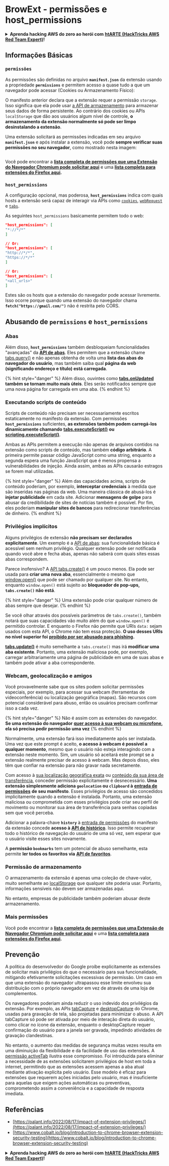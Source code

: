 # BrowExt - permissões e host_permissions

<details>

<summary><strong>Aprenda hacking AWS do zero ao herói com</strong> <a href="https://training.hacktricks.xyz/courses/arte"><strong>htARTE (HackTricks AWS Red Team Expert)</strong></a><strong>!</strong></summary>

Outras maneiras de apoiar o HackTricks:

* Se você deseja ver sua **empresa anunciada no HackTricks** ou **baixar o HackTricks em PDF** Confira os [**PLANOS DE ASSINATURA**](https://github.com/sponsors/carlospolop)!
* Adquira o [**swag oficial PEASS & HackTricks**](https://peass.creator-spring.com)
* Descubra [**A Família PEASS**](https://opensea.io/collection/the-peass-family), nossa coleção exclusiva de [**NFTs**](https://opensea.io/collection/the-peass-family)
* **Junte-se ao** 💬 [**grupo Discord**](https://discord.gg/hRep4RUj7f) ou ao [**grupo telegram**](https://t.me/peass) ou **siga-nos** no **Twitter** 🐦 [**@carlospolopm**](https://twitter.com/hacktricks_live)**.**
* **Compartilhe seus truques de hacking enviando PRs para os** [**HackTricks**](https://github.com/carlospolop/hacktricks) e [**HackTricks Cloud**](https://github.com/carlospolop/hacktricks-cloud) repositórios do github.

</details>

## Informações Básicas

### **`permissões`**

As permissões são definidas no arquivo **`manifest.json`** da extensão usando a propriedade **`permissions`** e permitem acesso a quase tudo a que um navegador pode acessar (Cookies ou Armazenamento Físico):

O manifesto anterior declara que a extensão requer a permissão `storage`. Isso significa que ela pode usar [a API de armazenamento](https://developer.mozilla.org/en-US/docs/Mozilla/Add-ons/WebExtensions/API/storage) para armazenar seus dados de forma persistente. Ao contrário dos cookies ou APIs `localStorage` que dão aos usuários algum nível de controle, **o armazenamento da extensão normalmente só pode ser limpo desinstalando a extensão**.

Uma extensão solicitará as permissões indicadas em seu arquivo **`manifest.json`** e após instalar a extensão, você pode **sempre verificar suas permissões no seu navegador**, como mostrado nesta imagem:

<figure><img src="../../.gitbook/assets/image (2) (1).png" alt=""><figcaption></figcaption></figure>

Você pode encontrar a [**lista completa de permissões que uma Extensão do Navegador Chromium pode solicitar aqui**](https://developer.chrome.com/docs/extensions/develop/concepts/declare-permissions#permissions) e uma [**lista completa para extensões do Firefox aqui**](https://developer.mozilla.org/en-US/docs/Mozilla/Add-ons/WebExtensions/manifest.json/permissions#api_permissions)**.**

### `host_permissions`

A configuração opcional, mas poderosa, **`host_permissions`** indica com quais hosts a extensão será capaz de interagir via APIs como [`cookies`](https://developer.mozilla.org/en-US/docs/Mozilla/Add-ons/WebExtensions/API/cookies), [`webRequest`](https://developer.mozilla.org/en-US/docs/Mozilla/Add-ons/WebExtensions/API/webRequest) e [`tabs`](https://developer.mozilla.org/en-US/docs/Mozilla/Add-ons/WebExtensions/API/tabs).

As seguintes `host_permissions` basicamente permitem todo o web:
```json
"host_permissions": [
"*://*/*"
]

// Or:
"host_permissions": [
"http://*/*",
"https://*/*"
]

// Or:
"host_permissions": [
"<all_urls>"
]
```
Estes são os hosts que a extensão do navegador pode acessar livremente. Isso ocorre porque quando uma extensão do navegador chama **`fetch("https://gmail.com/")`** não é restrita pelo CORS.

## Abusando de `permissions` e `host_permissions`

### Abas

Além disso, **`host_permissions`** também desbloqueiam funcionalidades "avançadas" da [**API de abas**](https://developer.mozilla.org/en-US/docs/Mozilla/Add-ons/WebExtensions/API/tabs). Eles permitem que a extensão chame [tabs.query()](https://developer.mozilla.org/en-US/docs/Mozilla/Add-ons/WebExtensions/API/tabs/query) e não apenas obtenha de volta uma **lista das abas do navegador do usuário**, mas também saiba qual **página da web (significando endereço e título) está carregada**.

{% hint style="danger" %}
Além disso, ouvintes como [**tabs.onUpdated**](https://developer.mozilla.org/en-US/docs/Mozilla/Add-ons/WebExtensions/API/tabs/onUpdated) **também se tornam muito mais úteis**. Eles serão notificados sempre que uma nova página for carregada em uma aba.
{% endhint %}

### Executando scripts de conteúdo <a href="#running-content-scripts" id="running-content-scripts"></a>

Scripts de conteúdo não precisam ser necessariamente escritos estaticamente no manifesto da extensão. Com permissões **`host_permissions`** suficientes, **as extensões também podem carregá-los dinamicamente chamando** [**tabs.executeScript()**](https://developer.mozilla.org/en-US/docs/Mozilla/Add-ons/WebExtensions/API/tabs/executeScript) **ou** [**scripting.executeScript()**](https://developer.mozilla.org/en-US/docs/Mozilla/Add-ons/WebExtensions/API/scripting/executeScript).

Ambas as APIs permitem a execução não apenas de arquivos contidos na extensão como scripts de conteúdo, mas também **código arbitrário**. A primeira permite passar código JavaScript como uma string, enquanto a segunda espera uma função JavaScript que é menos propensa a vulnerabilidades de injeção. Ainda assim, ambas as APIs causarão estragos se forem mal utilizadas.

{% hint style="danger" %}
Além das capacidades acima, scripts de conteúdo poderiam, por exemplo, **interceptar credenciais** à medida que são inseridas nas páginas da web. Uma maneira clássica de abusá-los é **injetar publicidade** em cada site. Adicionar **mensagens de golpe** para abusar da credibilidade de sites de notícias também é possível. Por fim, eles poderiam **manipular sites de bancos** para redirecionar transferências de dinheiro.
{% endhint %}

### Privilégios implícitos <a href="#implicit-privileges" id="implicit-privileges"></a>

Alguns privilégios de extensão **não precisam ser declarados explicitamente**. Um exemplo é a [API de abas](https://developer.mozilla.org/en-US/docs/Mozilla/Add-ons/WebExtensions/API/tabs): sua funcionalidade básica é acessível sem nenhum privilégio. Qualquer extensão pode ser notificada quando você abre e fecha abas, apenas não saberá com quais sites essas abas correspondem.

Parece inofensivo? A [API tabs.create()](https://developer.mozilla.org/en-US/docs/Mozilla/Add-ons/WebExtensions/API/tabs/create) é um pouco menos. Ela pode ser usada para **criar uma nova aba**, essencialmente o mesmo que [window.open()](https://developer.mozilla.org/en-US/docs/Web/API/Window/open) que pode ser chamado por qualquer site. No entanto, enquanto `window.open()` está sujeito ao **bloqueador de pop-ups, `tabs.create()` não está**.

{% hint style="danger" %}
Uma extensão pode criar qualquer número de abas sempre que desejar.
{% endhint %}

Se você olhar através dos possíveis parâmetros de `tabs.create()`, também notará que suas capacidades vão muito além do que `window.open()` é permitido controlar. E enquanto o Firefox não permite que URIs `data:` sejam usados com esta API, o Chrome não tem essa proteção. **O uso desses URIs no nível superior foi** [**proibido por ser abusado para phishing**](https://bugzilla.mozilla.org/show\_bug.cgi?id=1331351)**.**

[**tabs.update()**](https://developer.mozilla.org/en-US/docs/Mozilla/Add-ons/WebExtensions/API/tabs/update) é muito semelhante a `tabs.create()` mas irá **modificar uma aba existente**. Portanto, uma extensão maliciosa pode, por exemplo, carregar arbitrariamente uma página de publicidade em uma de suas abas e também pode ativar a aba correspondente.

### Webcam, geolocalização e amigos <a href="#webcam-geolocation-and-friends" id="webcam-geolocation-and-friends"></a>

Você provavelmente sabe que os sites podem solicitar permissões especiais, por exemplo, para acessar sua webcam (ferramentas de videoconferência) ou localização geográfica (mapas). São recursos com potencial considerável para abuso, então os usuários precisam confirmar isso a cada vez.

{% hint style="danger" %}
Não é assim com as extensões do navegador. **Se uma extensão do navegador** [**quer acesso à sua webcam ou microfone**](https://developer.mozilla.org/en-US/docs/Web/API/MediaDevices/getUserMedia)**, ela só precisa pedir permissão uma vez**
{% endhint %}

Normalmente, uma extensão fará isso imediatamente após ser instalada. Uma vez que este prompt é aceito, **o acesso à webcam é possível a qualquer momento**, mesmo que o usuário não esteja interagindo com a extensão neste momento. Sim, um usuário só aceitará este prompt se a extensão realmente precisar de acesso à webcam. Mas depois disso, eles têm que confiar na extensão para não gravar nada secretamente.

Com acesso à [sua localização geográfica exata](https://developer.mozilla.org/en-US/docs/Web/API/Geolocation) ou [conteúdo da sua área de transferência](https://developer.mozilla.org/en-US/docs/Web/API/Clipboard\_API), conceder permissão explicitamente é desnecessário. **Uma extensão simplesmente adiciona `geolocation` ou `clipboard` à** [**entrada de permissões**](https://developer.mozilla.org/en-US/docs/Mozilla/Add-ons/WebExtensions/manifest.json/permissions) **de seu manifesto**. Esses privilégios de acesso são concedidos implicitamente quando a extensão é instalada. Portanto, uma extensão maliciosa ou comprometida com esses privilégios pode criar seu perfil de movimento ou monitorar sua área de transferência para senhas copiadas sem que você perceba.

Adicionar a palavra-chave **`history`** à [entrada de permissões](https://developer.mozilla.org/en-US/docs/Mozilla/Add-ons/WebExtensions/manifest.json/permissions) do manifesto da extensão concede **acesso à** [**API de histórico**](https://developer.mozilla.org/en-US/docs/Mozilla/Add-ons/WebExtensions/API/history). Isso permite recuperar todo o histórico de navegação do usuário de uma só vez, sem esperar que o usuário visite esses sites novamente.

A **permissão `bookmarks`** tem um potencial de abuso semelhante, esta permite **ler todos os favoritos via** [**API de favoritos**](https://developer.mozilla.org/en-US/docs/Mozilla/Add-ons/WebExtensions/API/bookmarks).

### Permissão de armazenamento <a href="#the-storage-permission" id="the-storage-permission"></a>

O armazenamento da extensão é apenas uma coleção de chave-valor, muito semelhante ao [localStorage](https://developer.mozilla.org/en-US/docs/Web/API/Window/localStorage) que qualquer site poderia usar. Portanto, informações sensíveis não devem ser armazenadas aqui.

No entanto, empresas de publicidade também poderiam abusar deste armazenamento.

### Mais permissões

Você pode encontrar a [**lista completa de permissões que uma Extensão de Navegador Chromium pode solicitar aqui**](https://developer.chrome.com/docs/extensions/develop/concepts/declare-permissions#permissions) e uma [**lista completa para extensões do Firefox aqui**](https://developer.mozilla.org/en-US/docs/Mozilla/Add-ons/WebExtensions/manifest.json/permissions#api\_permissions)**.**

## Prevenção <a href="#why-not-restrict-extension-privileges" id="why-not-restrict-extension-privileges"></a>

A política do desenvolvedor do Google proíbe explicitamente as extensões de solicitar mais privilégios do que o necessário para sua funcionalidade, mitigando efetivamente solicitações excessivas de permissão. Um caso em que uma extensão do navegador ultrapassou esse limite envolveu sua distribuição com o próprio navegador em vez de através de uma loja de complementos.

Os navegadores poderiam ainda reduzir o uso indevido dos privilégios da extensão. Por exemplo, as APIs [tabCapture](https://developer.chrome.com/docs/extensions/reference/tabCapture/) e [desktopCapture](https://developer.chrome.com/docs/extensions/reference/desktopCapture/) do Chrome, usadas para gravação de tela, são projetadas para minimizar o abuso. A API tabCapture só pode ser ativada por meio de interação direta do usuário, como clicar no ícone da extensão, enquanto o desktopCapture requer confirmação do usuário para a janela ser gravada, impedindo atividades de gravação clandestinas.

No entanto, o aumento das medidas de segurança muitas vezes resulta em uma diminuição da flexibilidade e da facilidade de uso das extensões. A [permissão activeTab](https://developer.mozilla.org/en-US/docs/Mozilla/Add-ons/WebExtensions/manifest.json/permissions#activetab_permission) ilustra esse compromisso. Foi introduzida para eliminar a necessidade de as extensões solicitarem privilégios de host em toda a internet, permitindo que as extensões acessem apenas a aba atual mediante ativação explícita pelo usuário. Esse modelo é eficaz para extensões que requerem ações iniciadas pelo usuário, mas é insuficiente para aquelas que exigem ações automáticas ou preventivas, comprometendo assim a conveniência e a capacidade de resposta imediata.

## **Referências**

* [https://palant.info/2022/08/17/impact-of-extension-privileges/](https://palant.info/2022/08/17/impact-of-extension-privileges/)
* [https://www.cobalt.io/blog/introduction-to-chrome-browser-extension-security-testing](https://www.cobalt.io/blog/introduction-to-chrome-browser-extension-security-testing)

<details>

<summary><strong>Aprenda hacking AWS do zero ao herói com</strong> <a href="https://training.hacktricks.xyz/courses/arte"><strong>htARTE (HackTricks AWS Red Team Expert)</strong></a><strong>!</strong></summary>

Outras maneiras de apoiar o HackTricks:

* Se você quiser ver sua **empresa anunciada no HackTricks** ou **baixar o HackTricks em PDF** Confira os [**PLANOS DE ASSINATURA**](https://github.com/sponsors/carlospolop)!
* Adquira o [**swag oficial PEASS & HackTricks**](https://peass.creator-spring.com)
* Descubra [**The PEASS Family**](https://opensea.io/collection/the-peass-family), nossa coleção exclusiva de [**NFTs**](https://opensea.io/collection/the-peass-family)
* **Junte-se ao** 💬 [**grupo Discord**](https://discord.gg/hRep4RUj7f) ou ao [**grupo telegram**](https://t.me/peass) ou **siga-nos** no **Twitter** 🐦 [**@carlospolopm**](https://twitter.com/hacktricks_live)**.**
* **Compartilhe seus truques de hacking enviando PRs para o** [**HackTricks**](https://github.com/carlospolop/hacktricks) e [**HackTricks Cloud**](https://github.com/carlospolop/hacktricks-cloud) github repos.

</details>

